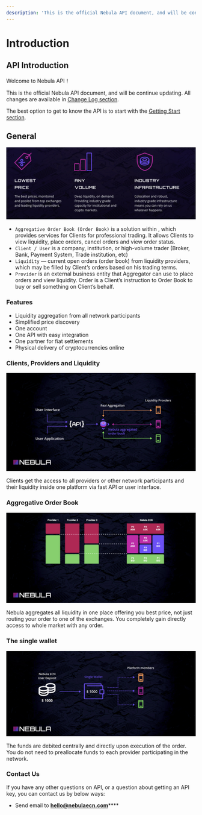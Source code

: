 ```yaml
---
description: 'This is the official Nebula API document, and will be continue updating.'
---
```


# Introduction

## API Introduction

Welcome to Nebula API！

This is the official Nebula API document, and will be continue updating. All changes are available in [Change Log section](changel-log.md).

The best option to get to know the API is to start with the [Getting Start section](getting-start.md).

## General

![](.gitbook/assets/image%20%286%29.png)

* `Aggregative Order Book (Order Book)` is a solution within , which provides services for Clients for professional trading. It allows Clients to view liquidity, place orders, cancel orders and view order status.
* `Client / User` is a company, institution, or high-volume trader \(Broker, Bank, Payment System, Trade institution, etc\)
* `Liquidity` — current open orders \(order book\) from liquidity providers, which may be filled by Client’s orders based on his trading terms.
* `Provider` is an external business entity that Aggregator can use to place orders and view liquidity. Order is a Client’s instruction to Order Book to buy or sell something on Client’s behalf.

### Features

* Liquidity aggregation from all network participants
* Simplified price discovery
* One account 
* One API with easy integration
* One partner for fiat settlements
* Physical delivery of cryptocurrencies online

### Clients, Providers and Liquidity

![](.gitbook/assets/image%20%288%29.png)

Clients get the access to all providers or other network participants and their liquidity inside one platform via fast API or user interface.

### Aggregative Order Book

![](.gitbook/assets/image%20%287%29.png)

Nebula aggregates all liquidity in one place offering you best price, not just routing your order to one of the exchanges. You completely gain directly access to whole market with any order.

### The single wallet

![](.gitbook/assets/image%20%289%29.png)

The funds are debited centrally and directly upon execution of the order. You do not need to preallocate funds to each provider participating in the network.



### Contact Us <a id="contact-us"></a>

If you have any other questions on API, or a question about getting an API key,  you can contact us by below ways:

* Send email to [**hello@nebulaecn.com**](mailto:hello@nebulaecn.com)\*\*\*\*



